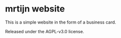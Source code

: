 # mrtijn website

This is a simple website in the form of a business card.

Released under the AGPL-v3.0 license.

